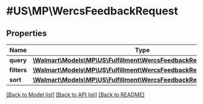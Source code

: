 # #US\MP\WercsFeedbackRequest

## Properties

Name | Type | Description | Notes
------------ | ------------- | ------------- | -------------
**query** | [**\Walmart\Models\MP\US\Fulfillment\WercsFeedbackRequestQuery**](WercsFeedbackRequestQuery.md) |  | [optional]
**filters** | [**\Walmart\Models\MP\US\Fulfillment\WercsFeedbackRequestFiltersInner[]**](WercsFeedbackRequestFiltersInner.md) |  | [optional]
**sort** | [**\Walmart\Models\MP\US\Fulfillment\WercsFeedbackRequestSort**](WercsFeedbackRequestSort.md) |  | [optional]


[[Back to Model list]](../) [[Back to API list]](../../Api/US/MP) [[Back to README]](../../README.md)

